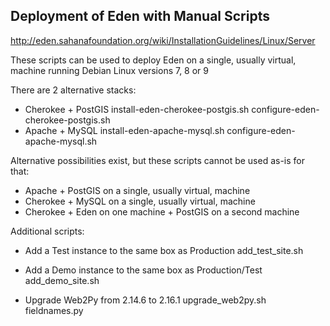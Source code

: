 Deployment of Eden with Manual Scripts
--------------------------------------

http://eden.sahanafoundation.org/wiki/InstallationGuidelines/Linux/Server

These scripts can be used to deploy Eden on a single, usually virtual, machine running Debian Linux versions 7, 8 or 9

There are 2 alternative stacks:
* Cherokee + PostGIS
    install-eden-cherokee-postgis.sh
    configure-eden-cherokee-postgis.sh
* Apache + MySQL
    install-eden-apache-mysql.sh
    configure-eden-apache-mysql.sh

Alternative possibilities exist, but these scripts cannot be used as-is for that:
* Apache + PostGIS on a single, usually virtual, machine
* Cherokee + MySQL on a single, usually virtual, machine
* Cherokee + Eden on one machine + PostGIS on a second machine


Additional scripts:

* Add a Test instance to the same box as Production
    add_test_site.sh

* Add a Demo instance to the same box as Production/Test
    add_demo_site.sh

* Upgrade Web2Py from 2.14.6 to 2.16.1
    upgrade_web2py.sh
    fieldnames.py

